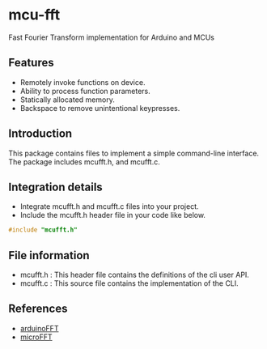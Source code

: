 # mcu-fft
Fast Fourier Transform implementation for Arduino and MCUs

## Features

- Remotely invoke functions on device.
- Ability to process function parameters.
- Statically allocated memory.
- Backspace to remove unintentional keypresses.

## Introduction

This package contains files to implement a simple command-line interface.
The package includes mcufft.h, and mcufft.c.

## Integration details

- Integrate mcufft.h and mcufft.c files into your project.
- Include the mcufft.h header file in your code like below.

```c
#include "mcufft.h"
```

## File information

- mcufft.h : This header file contains the definitions of the cli user API.
- mcufft.c : This source file contains the implementation of the CLI.

## References
- [arduinoFFT](https://github.com/kosme/arduinoFFT)
- [microFFT](https://github.com/marlonValerio/microFFT)
